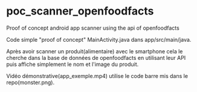 # poc_scanner_openfoodfacts
Proof of concept android app scanner using the api of openfoodfacts

Code simple "proof of concept" MainActivity.java dans app/src/main/java.

Après avoir scanner un produit(alimentaire) avec le smartphone cela le cherche dans la base de données de openfoodfacts en utilisant leur API 
puis affiche simplement le nom et l'image du produit.

Vidéo démonstrative(app_exemple.mp4) utilise le code barre mis dans le repo(monster.png).

